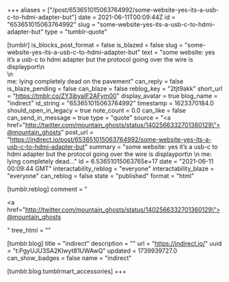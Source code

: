 +++
aliases = ["/post/653651015063764992/some-website-yes-its-a-usb-c-to-hdmi-adapter-but"]
date = 2021-06-11T00:09:44Z
id = "653651015063764992"
slug = "some-website-yes-its-a-usb-c-to-hdmi-adapter-but"
type = "tumblr-quote"

[tumblr]
is_blocks_post_format = false
is_blazed = false
slug = "some-website-yes-its-a-usb-c-to-hdmi-adapter-but"
text = "some website: yes it&rsquo;s a usb-c to hdmi adapter but the protocol going over the wire is displayport\n<br/>\n<br/>me: lying completely dead on the pavement"
can_reply = false
is_blaze_pending = false
can_blaze = false
reblog_key = "2tjt9akk"
short_url = "https://tmblr.co/ZY3jbyaIF2AFym00"
display_avatar = true
blog_name = "indirect"
id_string = "653651015063764992"
timestamp = 1623370184.0
should_open_in_legacy = true
note_count = 0.0
can_like = false
can_send_in_message = true
type = "quote"
source = "<a href=\"http://twitter.com/mountain_ghosts/status/1402566332701360129\">@mountain_ghosts</a>"
post_url = "https://indirect.io/post/653651015063764992/some-website-yes-its-a-usb-c-to-hdmi-adapter-but"
summary = "some website: yes it’s a usb-c to hdmi adapter but the protocol going over the wire is displayport\n \n me: lying completely dead..."
id = 6.53651015063765e+17
date = "2021-06-11 00:09:44 GMT"
interactability_reblog = "everyone"
interactability_blaze = "everyone"
can_reblog = false
state = "published"
format = "html"

[tumblr.reblog]
comment = "<p><a href=\"http://twitter.com/mountain_ghosts/status/1402566332701360129\">@mountain_ghosts</a></p>"
tree_html = ""

[tumblr.blog]
title = "indirect"
description = ""
url = "https://indirect.io/"
uuid = "t:PgyUJU3SA2Klwyt81UWAwQ"
updated = 1739939727.0
can_show_badges = false
name = "indirect"

[tumblr.blog.tumblrmart_accessories]
+++
